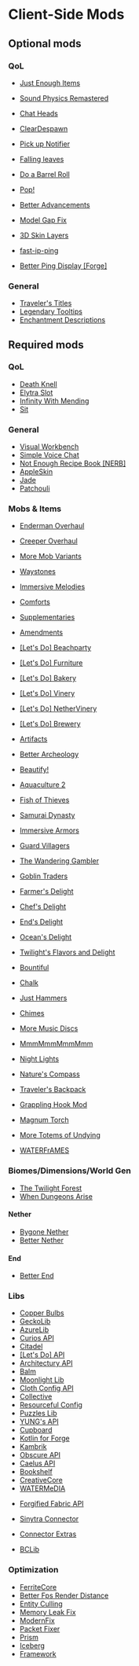 # Client-Side Mods

## Optional mods

### QoL

- [Just Enough Items](https://cdn.modrinth.com/data/u6dRKJwZ/versions/AU7r69Dw/jei-1.20.1-forge-15.19.0.88.jar)
- [Sound Physics Remastered](https://cdn.modrinth.com/data/qyVF9oeo/versions/AGRkYn5p/sound-physics-remastered-forge-1.20.1-1.4.5.jar)
- [Chat Heads](https://cdn.modrinth.com/data/Wb5oqrBJ/versions/RdqwbuyP/chat_heads-0.12.3-forge-1.20.jar)
- [ClearDespawn](https://cdn.modrinth.com/data/yoJJjRRE/versions/gFc6mJW2/ClearDespawn-forge-1.20.2-1.1.15.jar)

- [Pick up Notifier](https://cdn.modrinth.com/data/ZX66K16c/versions/LojgSWbd/PickUpNotifier-v8.0.0-1.20.1-Forge.jar)
- [Falling leaves](https://cdn.modrinth.com/data/2JAUNCL4/versions/qCMwYRMZ/Fallingleaves-1.20.1-2.1.0.jar)
- [Do a Barrel Roll](https://cdn.modrinth.com/data/6FtRfnLg/versions/VH8QpKA5/do_a_barrel_roll-forge-3.5.6%2B1.20.1.jar)
- [Pop!](https://cdn.modrinth.com/data/nlFgvj7M/versions/QZezsdyT/pop-1.20.1-1.0.0.jar)
- [Better Advancements](https://cdn.modrinth.com/data/Q2OqKxDG/versions/E1pOIPhV/BetterAdvancements-Forge-1.20.1-0.4.2.10.jar)
- [Model Gap Fix](https://cdn.modrinth.com/data/QdG47OkI/versions/og4A1nN8/modelfix-1.15.jar)
- [3D Skin Layers](https://cdn.modrinth.com/data/zV5r3pPn/versions/qgzIF2oI/skinlayers3d-forge-1.6.6-mc1.20.1.jar)
- [fast-ip-ping](https://cdn.modrinth.com/data/9mtu0sUO/versions/bIaMwV7B/fast-ip-ping-mc1.20.4-forge-v1.0.3.jar)
- [Better Ping Display [Forge]](https://cdn.modrinth.com/data/ZvaHbwoZ/versions/jXuIS25Y/BetterPingDisplay-1.20.1-1.1.jar)

### General

- [Traveler's Titles](https://cdn.modrinth.com/data/JtifUr64/versions/oUSK4sOQ/TravelersTitles-1.20-Forge-4.0.2.jar)
- [Legendary Tooltips](https://cdn.modrinth.com/data/atHH8NyV/versions/JhxD2e6J/LegendaryTooltips-1.20.1-forge-1.4.5.jar)
- [Enchantment Descriptions](https://cdn.modrinth.com/data/UVtY3ZAC/versions/zzrCQ69V/EnchantmentDescriptions-Forge-1.20.1-17.0.16.jar)

## Required mods

### QoL

- [Death Knell](https://cdn.modrinth.com/data/WNdd2blX/versions/KwUk8tcm/DeathKnell-Forge-1.20.1-10.0.4.jar)
- [Elytra Slot](https://cdn.modrinth.com/data/mSQF1NpT/versions/8MFnfKqj/elytraslot-forge-6.4.1%2B1.20.1.jar)
- [Infinity With Mending](https://cdn.modrinth.com/data/TToG3iVN/versions/14iMIbRe/infwithmend-forge-1.20.x-1.0.2.jar)
- [Sit](https://cdn.modrinth.com/data/VKXzIykF/versions/VWROLSl8/sit-1.20.1-1.3.5.jar)

### General

- [Visual Workbench](https://cdn.modrinth.com/data/kfqD1JRw/versions/c22Z4rsv/VisualWorkbench-v8.0.0-1.20.1-Forge.jar)
- [Simple Voice Chat](https://cdn.modrinth.com/data/9eGKb6K1/versions/ysN9tXTh/voicechat-forge-1.20.1-2.5.17.jar)
- [Not Enough Recipe Book [NERB]](https://cdn.modrinth.com/data/bQh7xzFq/versions/hRhjlsGv/nerb-1.20.1-0.3-FORGE.jar)
- [AppleSkin](https://cdn.modrinth.com/data/EsAfCjCV/versions/XdXDExVF/appleskin-forge-mc1.20.1-2.5.1.jar)
- [Jade](https://cdn.modrinth.com/data/nvQzSEkH/versions/NruPjXIH/Jade-1.20.1-forge-11.9.3.jar)
- [Patchouli](https://cdn.modrinth.com/data/nU0bVIaL/versions/JMtc0mTS/Patchouli-1.20.1-84-FORGE.jar)

### Mobs & Items

- [Enderman Overhaul](https://cdn.modrinth.com/data/Lq6ojcWv/versions/yjxych8u/endermanoverhaul-forge-1.20.1-1.0.4.jar)
- [Creeper Overhaul](https://cdn.modrinth.com/data/MI1LWe93/versions/Ap1DSAzz/creeperoverhaul-3.0.2-forge.jar)
- [More Mob Variants](https://cdn.modrinth.com/data/JiEhJ3WG/versions/qtpseir7/moremobvariants-forge%2B1.20.1-1.3.0.1.jar)

- [Waystones](https://cdn.modrinth.com/data/LOpKHB2A/versions/Rbp8Hzck/waystones-forge-1.20-14.1.4.jar)
- [Immersive Melodies](https://cdn.modrinth.com/data/TaSmHw8V/versions/zjMy2oFH/immersive_melodies-0.3.0%2B1.20.1-forge.jar)

- [Comforts](https://cdn.modrinth.com/data/SaCpeal4/versions/KgzjTw3n/comforts-forge-6.3.5%2B1.20.1.jar)
- [Supplementaries](https://cdn.modrinth.com/data/fFEIiSDQ/versions/KAx6eLAF/supplementaries-1.20-2.8.17.jar)
- [Amendments](https://cdn.modrinth.com/data/6iTJugQR/versions/rygiK2go/amendments-1.20-1.2.8.jar)
- [[Let's Do] Beachparty](https://cdn.modrinth.com/data/GyKzAh3l/versions/cC6RhoPZ/letsdo-beachparty-forge-1.1.5.jar)
- [[Let's Do] Furniture](https://cdn.modrinth.com/data/3JQDJrYW/versions/IN7ZYtXf/letsdo-furniture-forge-1.0.0.jar)
- [[Let's Do] Bakery](https://cdn.modrinth.com/data/WFwYiVoG/versions/Jo8EwiDR/letsdo-bakery-forge-1.1.15.jar)
- [[Let's Do] Vinery](https://cdn.modrinth.com/data/1DWmBJVA/versions/XPGuV4sB/letsdo-vinery-forge-1.4.27.jar)
- [[Let's Do] NetherVinery](https://cdn.modrinth.com/data/4TTDxtOx/versions/CeoWrWDK/letsdo-nethervinery-forge-1.2.14.jar)
- [[Let's Do] Brewery](https://cdn.modrinth.com/data/cV5LQXKx/versions/vqYszE4F/letsdo-brewery-forge-1.1.9.jar)
- [Artifacts](https://cdn.modrinth.com/data/P0Mu4wcQ/versions/jDAjEp8X/artifacts-forge-9.5.11.jar)
- [Better Archeology](https://cdn.modrinth.com/data/zCh7omyG/versions/8f9j7B3i/betterarcheology-1.1.9-1.20.1.jar)
- [Beautify!](https://cdn.modrinth.com/data/9BPuv4vL/versions/v9NnLuyB/beautify-2.0.2.jar)

- [Aquaculture 2](https://mediafilez.forgecdn.net/files/4921/323/Aquaculture-1.20.1-2.5.1.jar)
- [Fish of Thieves](https://cdn.modrinth.com/data/BzOTnuqM/versions/cTmbFZC1/fish_of_thieves-mc1.20.1-v3.0.5-forge.jar)

- [Samurai Dynasty](https://cdn.modrinth.com/data/lMWJDrbO/versions/WCO7ysG0/samurai_dynasty-0.0.48-1.20.1-neo.jar)
- [Immersive Armors](https://cdn.modrinth.com/data/eE2Db4YU/versions/g70ZMcU2/immersive_armors-1.6.1%2B1.20.1-forge.jar)

- [Guard Villagers](https://cdn.modrinth.com/data/H1sntfo8/versions/svrJar40/guardvillagers-1.20.1-1.6.6.jar)
- [The Wandering Gambler](https://mediafilez.forgecdn.net/files/5312/771/the_wandering_gambler_ii-1.1.0.jar)
- [Goblin Traders](https://mediafilez.forgecdn.net/files/4802/505/goblintraders-forge-1.20.1-1.9.3.jar)

- [Farmer's Delight](https://cdn.modrinth.com/data/R2OftAxM/versions/AxgOboGq/FarmersDelight-1.20.1-1.2.4.jar)
- [Chef's Delight](https://cdn.modrinth.com/data/pvcsfne4/versions/5tGfF2Ok/chefs-delight-1.0.3-forge-1.20.1.jar)
- [End's Delight](https://cdn.modrinth.com/data/yHN0njMr/versions/X03B5YHy/ends_delight-1.20.1-2.0.jar)
- [Ocean's Delight](https://cdn.modrinth.com/data/DGiq4ZSW/versions/9jLLNENb/oceansdelight-1.0.2-1.20.jar)
- [Twilight's Flavors and Delight](https://cdn.modrinth.com/data/d6cSefpO/versions/aIcJkUxQ/twilightdelight-2.0.11.jar)

- [Bountiful](https://cdn.modrinth.com/data/BpwWFOVM/versions/j44RssVC/Bountiful-6.0.3%2B1.20.1-forge.jar)
- [Chalk](https://cdn.modrinth.com/data/YWGP4Y1d/versions/YhueAXpz/chalk-1.20.1-1.6.4.jar)
- [Just Hammers](https://cdn.modrinth.com/data/edU0NbZZ/versions/JafXa7hr/justhammers-forge-2.0.3%2Bmc1.20.1.jar)
- [Chimes](https://mediafilez.forgecdn.net/files/4671/986/Chimes-v2.0.1-1.20.1.jar)
- [More Music Discs](https://cdn.modrinth.com/data/pXYChc1a/versions/tugTpNIa/morediscs-1.20.1-33-forge.jar)
- [MmmMmmMmmMmm](https://cdn.modrinth.com/data/Adega8YN/versions/dGifKxWx/dummmmmmy-1.20-1.8.17b.jar)
- [Night Lights](https://cdn.modrinth.com/data/s7pMb898/versions/7QFRIFZg/nightlights-1.20.1-1.1.jar)
- [Nature's Compass](https://cdn.modrinth.com/data/fPetb5Kh/versions/Og40jCNX/NaturesCompass-1.20.1-1.11.2-forge.jar)
- [Traveler's Backpack](https://cdn.modrinth.com/data/rlloIFEV/versions/FDqFhZfz/travelersbackpack-forge-1.20.1-9.1.15.jar)
- [Grappling Hook Mod](https://cdn.modrinth.com/data/hGWjTxOA/versions/RGcgyxBt/grappling_hook_mod-1.20.1-1.20.1-v13.jar)
- [Magnum Torch](https://cdn.modrinth.com/data/jorDmSKv/versions/LrsjuUiA/MagnumTorch-v8.0.2-1.20.1-Forge.jar)
- [More Totems of Undying](https://cdn.modrinth.com/data/Xt0pMhSq/versions/A68awhoI/More%20Totems%20of%20Undying-forge-1.20.1-2.16.0.jar)

- [WATERFrAMES](https://cdn.modrinth.com/data/eBzFuVTM/versions/7dq3p9A0/waterframes-FORGE-mc1.20.1-v2.1.3.jar)

### Biomes/Dimensions/World Gen

- [The Twilight Forest](https://mediafilez.forgecdn.net/files/5468/648/twilightforest-1.20.1-4.3.2508-universal.jar)
- [When Dungeons Arise](https://cdn.modrinth.com/data/8DfbfASn/versions/wiCQJUDT/DungeonsArise-1.20.1-2.1.57-release.jar)

#### Nether

- [Bygone Nether](https://cdn.modrinth.com/data/kt3BLgXB/versions/RA38ax2z/bygonenether-1.3.2-1.20.x.jar)
- [Better Nether](https://cdn.modrinth.com/data/MpzVLzy5/versions/IG7kgtJH/better-nether-9.0.10.jar)

#### End

- [Better End](https://cdn.modrinth.com/data/gc8OEnCC/versions/7QwyTILr/better-end-4.0.11.jar)

### Libs

- [Copper Bulbs](https://mediafilez.forgecdn.net/files/4803/197/copper_bulb.jar)
- [GeckoLib](https://cdn.modrinth.com/data/8BmcQJ2H/versions/iS7jylhp/geckolib-forge-1.20.1-4.4.6.jar)
- [AzureLib](https://cdn.modrinth.com/data/7zlUOZvb/versions/lJtbUEkI/azurelib-neo-1.20.1-2.0.30.jar)
- [Curios API](https://cdn.modrinth.com/data/vvuO3ImH/versions/moWmAnjY/curios-forge-5.9.1%2B1.20.1.jar)
- [Citadel](https://cdn.modrinth.com/data/jJfV67b1/versions/ssXkoBKk/citadel-2.5.4-1.20.1.jar)
- [[Let's Do] API](https://cdn.modrinth.com/data/4XJZeZbM/versions/uEaTMht9/letsdo-API-forge-1.2.15-forge.jar)
- [Architectury API](https://cdn.modrinth.com/data/lhGA9TYQ/versions/1MKTLiiG/architectury-9.2.14-forge.jar)
- [Balm](https://cdn.modrinth.com/data/MBAkmtvl/versions/WyhvCQj3/balm-forge-1.20.1-7.3.6-all.jar)
- [Moonlight Lib](https://cdn.modrinth.com/data/twkfQtEc/versions/f9krL6Yf/moonlight-1.20-2.12.6-forge.jar)
- [Cloth Config API](https://cdn.modrinth.com/data/9s6osm5g/versions/nr1znv5v/cloth-config-11.1.118-forge.jar)
- [Collective](https://cdn.modrinth.com/data/e0M1UDsY/versions/4PHvK72M/collective-1.20.1-7.71.jar)
- [Resourceful Config](https://cdn.modrinth.com/data/M1953qlQ/versions/irREd1ZJ/resourcefulconfig-forge-1.20.1-2.1.2.jar)
- [Puzzles Lib](https://cdn.modrinth.com/data/QAGBst4M/versions/z0kHAGDv/PuzzlesLib-v8.1.21-1.20.1-Forge.jar)
- [YUNG's API](https://cdn.modrinth.com/data/Ua7DFN59/versions/aMs83SRk/YungsApi-1.20-Forge-4.0.5.jar)
- [Cupboard](https://mediafilez.forgecdn.net/files/5470/32/cupboard-1.20.1-2.7.jar)
- [Kotlin for Forge](https://cdn.modrinth.com/data/ordsPcFz/versions/hmeyC41q/kotlinforforge-4.11.0-all.jar)
- [Kambrik](https://cdn.modrinth.com/data/zfbCkvdZ/versions/er56DwLJ/Kambrik-6.1.1%2B1.20.1-forge.jar)
- [Obscure API](https://mediafilez.forgecdn.net/files/4616/364/obscure_api-15.jar)
- [Caelus API](https://cdn.modrinth.com/data/40FYwb4z/versions/fs9CeXYZ/caelus-forge-3.1.0%2B1.20.jar)
- [Bookshelf](https://cdn.modrinth.com/data/uy4Cnpcm/versions/tNwsir0K/Bookshelf-Forge-1.20.1-20.2.13.jar)
- [CreativeCore](https://cdn.modrinth.com/data/OsZiaDHq/versions/aI5XI1xQ/CreativeCore_FORGE_v2.11.37_mc1.20.1.jar)
- [WATERMeDIA](https://cdn.modrinth.com/data/G922NeHS/versions/mBD3v45M/watermedia-2.0.70.jar)

<!-- Fabric Mods -->
- [Forgified Fabric API](https://cdn.modrinth.com/data/Aqlf1Shp/versions/D3EZO1Kr/fabric-api-0.92.2%2B1.11.8%2B1.20.1.jar)
- [Sinytra Connector](https://cdn.modrinth.com/data/u58R1TMW/versions/74Z0Kmgx/Connector-1.0.0-beta.44%2B1.20.1.jar)
- [Connector Extras](https://cdn.modrinth.com/data/FYpiwiBR/versions/d28gpPn6/ConnectorExtras-1.11.2%2B1.20.1.jar)

- [BCLib](https://cdn.modrinth.com/data/BgNRHReB/versions/TPC86Pyz/bclib-3.0.14.jar)

### Optimization

- [FerriteCore](https://cdn.modrinth.com/data/uXXizFIs/versions/DG5Fn9Sz/ferritecore-6.0.1-forge.jar)
- [Better Fps Render Distance](https://mediafilez.forgecdn.net/files/5333/766/betterfpsdist-1.20.1-4.4.jar)
- [Entity Culling](https://cdn.modrinth.com/data/NNAgCjsB/versions/DHBIGCNn/entityculling-forge-1.6.6-mc1.20.1.jar)
- [Memory Leak Fix](https://cdn.modrinth.com/data/NRjRiSSD/versions/3w0IxNtk/memoryleakfix-forge-1.17%2B-1.1.5.jar)
- [ModernFix](https://cdn.modrinth.com/data/nmDcB62a/versions/QroNBg6X/modernfix-forge-5.18.6%2Bmc1.20.1.jar)
- [Packet Fixer](https://cdn.modrinth.com/data/c7m1mi73/versions/AScUisZl/packetfixer-forge-1.4.2-1.19-to-1.20.1.jar)
- [Prism](https://cdn.modrinth.com/data/1OE8wbN0/versions/FFyss87M/Prism-1.20.1-forge-1.0.5.jar)
- [Iceberg](https://cdn.modrinth.com/data/5faXoLqX/versions/boNnPeth/Iceberg-1.20.1-forge-1.1.21.jar)
- [Framework](https://mediafilez.forgecdn.net/files/5692/398/framework-forge-1.20.1-0.7.8.jar)
